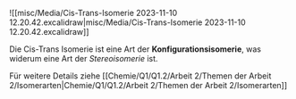 
![[misc/Media/Cis-Trans-Isomerie 2023-11-10 12.20.42.excalidraw|misc/Media/Cis-Trans-Isomerie 2023-11-10 12.20.42.excalidraw]]

Die Cis-Trans Isomerie ist eine Art der **Konfigurationsisomerie**, was widerum eine Art der *Stereoisomerie* ist. 

Für weitere Details ziehe [[Chemie/Q1/Q1.2/Arbeit 2/Themen der Arbeit 2/Isomerarten|Chemie/Q1/Q1.2/Arbeit 2/Themen der Arbeit 2/Isomerarten]]